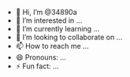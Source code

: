 - 👋 Hi, I’m @34890a
- 👀 I’m interested in ...
- 🌱 I’m currently learning ...
- 💞️ I’m looking to collaborate on ...
- 📫 How to reach me ...
- 😄 Pronouns: ...
- ⚡ Fun fact: ...

<!---
34890a/34890a is a ✨ special ✨ repository because its `README.md` (this file) appears on your GitHub profile.
You can click the Preview link to take a look at your changes.
--->

